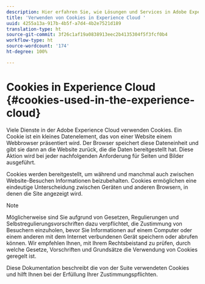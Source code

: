 ```yaml
---
description: Hier erfahren Sie, wie Lösungen und Services in Adobe Experience Cloud Cookies verwenden.
title: 'Verwenden von Cookies in Experience Cloud '
uuid: 4255a13a-917b-4b5f-a7d4-4b2e7521d189
translation-type: ht
source-git-commit: 3f26c1af19a0838913eec2b4135304f5f3fcf0b4
workflow-type: ht
source-wordcount: '174'
ht-degree: 100%

---
```



# Cookies in Experience Cloud {#cookies-used-in-the-experience-cloud}

Viele Dienste in der Adobe Experience Cloud verwenden Cookies. Ein Cookie ist ein kleines Datenelement, das von einer Website einem Webbrowser präsentiert wird. Der Browser speichert diese Dateneinheit und gibt sie dann an die Website zurück, die die Daten bereitgestellt hat. Diese Aktion wird bei jeder nachfolgenden Anforderung für Seiten und Bilder ausgeführt.

Cookies werden bereitgestellt, um während und manchmal auch zwischen Website-Besuchen Informationen beizubehalten. Cookies ermöglichen eine eindeutige Unterscheidung zwischen Geräten und anderen Browsern, in denen die Site angezeigt wird.

>[!NOTE]
>
>Möglicherweise sind Sie aufgrund von Gesetzen, Regulierungen und Selbstregulierungsvorschriften dazu verpflichtet, die Zustimmung von Besuchern einzuholen, bevor Sie Informationen auf einem Computer oder einem anderen mit dem Internet verbundenen Gerät speichern oder abrufen können. Wir empfehlen Ihnen, mit Ihrem Rechtsbeistand zu prüfen, durch welche Gesetze, Vorschriften und Grundsätze die Verwendung von Cookies geregelt ist.

Diese Dokumentation beschreibt die von der Suite verwendeten Cookies und hilft Ihnen bei der Erfüllung Ihrer Zustimmungspflichten.
